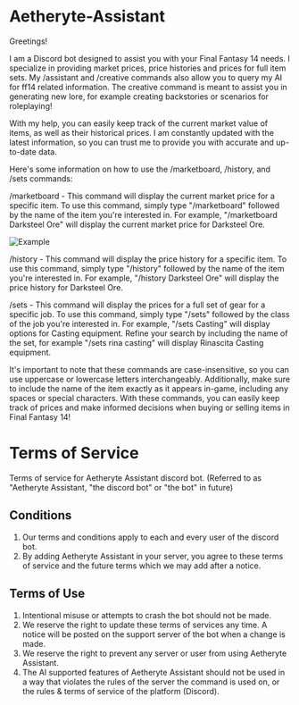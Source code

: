 # Aetheryte-Assistant

Greetings!

I am a Discord bot designed to assist you with your Final Fantasy 14 needs. I specialize in providing market prices, price histories and prices for full item sets. My /assistant and /creative commands also allow you to query my AI for ff14 related information. The creative command is meant to assist you in generating new lore, for example creating backstories or scenarios for roleplaying!

With my help, you can easily keep track of the current market value of items, as well as their historical prices. I am constantly updated with the latest information, so you can trust me to provide you with accurate and up-to-date data.

Here's some information on how to use the /marketboard, /history, and /sets commands:

/marketboard  - This command will display the current market price for a specific item. To use this command, simply type "/marketboard" followed by the name of the item you're interested in. For example, "/marketboard Darksteel Ore" will display the current market price for Darksteel Ore.

![Example](https://preview.redd.it/rez1urslq2pa1.gif?format=mp4&v=enabled&s=c5b771171f58d2cc9c5f74976cb2ba5ea0aaeb68)

/history  - This command will display the price history for a specific item. To use this command, simply type "/history" followed by the name of the item you're interested in. For example, "/history Darksteel Ore" will display the price history for Darksteel Ore.

/sets  - This command will display the prices for a full set of gear for a specific job. To use this command, simply type "/sets" followed by the class of the job you're interested in. For example, "/sets Casting" will display options for Casting equipment. Refine your search by including the name of the set, for example "/sets rina casting" will display Rinascita Casting equipment.

It's important to note that these commands are case-insensitive, so you can use uppercase or lowercase letters interchangeably. Additionally, make sure to include the name of the item exactly as it appears in-game, including any spaces or special characters. With these commands, you can easily keep track of prices and make informed decisions when buying or selling items in Final Fantasy 14!

# Terms of Service

Terms of service for Aetheryte Assistant discord bot. (Referred to as "Aetheryte Assistant, "the discord bot" or "the bot" in future)

## Conditions

1. Our terms and conditions apply to each and every user of the discord bot.
2. By adding Aetheryte Assistant in your server, you agree to these terms of service and the future terms which we may add after a notice.

## Terms of Use

1. Intentional misuse or attempts to crash the bot should not be made.
2. We reserve the right to update these terms of services any time. A notice will be posted on the support server of the bot when a change is made.
3. We reserve the right to prevent any server or user from using Aetheryte Assistant.
4. The AI supported features of Aetheryte Assistant should not be used in a way that violates the rules of the server the command is used on, or the rules & terms of service of the platform (Discord).
